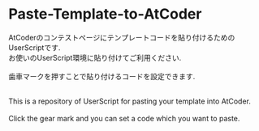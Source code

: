 # Paste-Template-to-AtCoder
AtCoderのコンテストページにテンプレートコードを貼り付けるためのUserScriptです.<br>
お使いのUserScript環境に貼り付けてご利用ください.<br><br>
歯車マークを押すことで貼り付けるコードを設定できます.<br><br>


This is a repository of UserScript for pasting your template into AtCoder.<br><br>
Click the gear mark and you can set a code which you want to paste.
